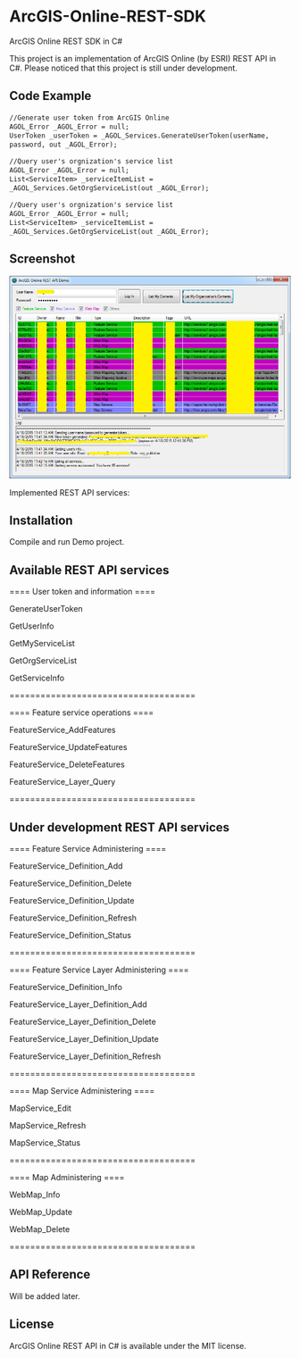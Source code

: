 # ArcGIS-Online-REST-SDK
ArcGIS Online REST SDK in C#

This project is an implementation of ArcGIS Online (by ESRI) REST API in C#.
Please noticed that this project is still under development.

## Code Example

```
//Generate user token from ArcGIS Online
AGOL_Error _AGOL_Error = null;
UserToken _userToken = _AGOL_Services.GenerateUserToken(userName, password, out _AGOL_Error);
```

```
//Query user's orgnization's service list
AGOL_Error _AGOL_Error = null;
List<ServiceItem> _serviceItemList = _AGOL_Services.GetOrgServiceList(out _AGOL_Error);
```

```
//Query user's orgnization's service list
AGOL_Error _AGOL_Error = null;
List<ServiceItem> _serviceItemList = _AGOL_Services.GetOrgServiceList(out _AGOL_Error);
```

## Screenshot

![alt tag](https://raw.githubusercontent.com/GISGuy/ArcGIS-Online-REST-SDK/master/ArcGIS%20Online%20REST%20SDK/AGOL_Demo/Screenshots/ArcGIS_Online_REST_SDK.png)

Implemented REST API services:

## Installation

Compile and run Demo project.

## Available REST API services

==== User token and information ====

GenerateUserToken

GetUserInfo

GetMyServiceList

GetOrgServiceList

GetServiceInfo

====================================

==== Feature service operations ====

FeatureService_AddFeatures

FeatureService_UpdateFeatures

FeatureService_DeleteFeatures

FeatureService_Layer_Query

====================================

## Under development REST API services

==== Feature Service Administering ====

FeatureService_Definition_Add

FeatureService_Definition_Delete

FeatureService_Definition_Update

FeatureService_Definition_Refresh

FeatureService_Definition_Status

====================================

==== Feature Service Layer Administering ====

FeatureService_Definition_Info

FeatureService_Layer_Definition_Add

FeatureService_Layer_Definition_Delete

FeatureService_Layer_Definition_Update

FeatureService_Layer_Definition_Refresh

====================================

==== Map Service Administering ====

MapService_Edit

MapService_Refresh

MapService_Status

====================================

==== Map Administering ====

WebMap_Info

WebMap_Update

WebMap_Delete

====================================

## API Reference

Will be added later.

## License

ArcGIS Online REST API in C# is available under the MIT license.
